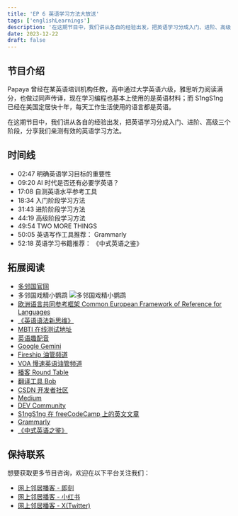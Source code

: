 ```yaml
---
title: 'EP 6 英语学习方法大放送'
tags: ['englishLearnings']
description: '在这期节目中，我们讲从各自的经验出发，把英语学习分成入门、进阶、高级三个阶段，分享我们亲测有效的英语学习方法。'
date: 2023-12-22
draft: false
---
```


## 节目介绍

Papaya 曾经在某英语培训机构任教，高中通过大学英语六级，雅思听力阅读满分，也做过同声传译，现在学习编程也基本上使用的是英语材料；而 S1ngS1ng 已经在美国定居快十年，每天工作生活使用的语言都是英语。

在这期节目中，我们讲从各自的经验出发，把英语学习分成入门、进阶、高级三个阶段，分享我们亲测有效的英语学习方法。

## 时间线

- 02:47 明确英语学习目标的重要性
- 09:20 AI 时代是否还有必要学英语？
- 17:08 自测英语水平参考工具
- 18:34 入门阶段学习方法
- 31:43 进阶阶段学习方法
- 44:19 高级阶段学习方法
- 49:54 TWO MORE THINGS
- 50:05 英语写作工具推荐： Grammarly
- 52:18 英语学习书籍推荐： 《中式英语之鉴》

## 拓展阅读

- [多邻国官网](https://www.duolingo.cn/)
- 多邻国戏精小鹦鹉
  ![多邻国戏精小鹦鹉](https://img.huodongju.com/activity/202311/fetch-4001701137417.jpg)
- [欧洲语言共同参考框架 Common European Framework of Reference for Languages](https://www.cambridgeenglish.cn/exams-and-tests/cefr/)
- [《英语语法新思维》](https://book.douban.com/subject/1035318/)
- [MBTI 在线测试地址](https://www.16personalities.com/free-personality-test)
- [英语趣配音](https://www.qupeiyin.com/)
- [Google Gemini](https://deepmind.google/technologies/gemini/#introduction)
- [Fireship 油管频道](https://www.youtube.com/@Fireship)
- [VOA 慢速英语油管频道](https://www.youtube.com/user/voalearningenglish)
- [播客 Round Table](https://chinaplus.cri.cn/podcast/list/10)
- [翻译工具 Bob](https://bobtranslate.com/)
- [CSDN 开发者社区](https://www.csdn.net/)
- [Medium](https://medium.com/)
- [DEV Community](https://dev.to/)
- [S1ngS1ng 在 freeCodeCamp 上的英文文章](https://www.freecodecamp.org/news/author/xing/)
- [Grammarly](https://www.grammarly.com/)
- [《中式英语之鉴》](https://www.fltrp.com/c/2023-04-26/518726.shtml)

## 保持联系

想要获取更多节目咨询，欢迎在以下平台关注我们：

- [网上邻居播客 - 即刻](https://m.okjike.com/users/c751f4fb-d31d-44cf-aef9-f6b55dec4cd5?source=user_card&s=eyJ1IjoiNjUyMzg3NmQwZWQ3ZTc2NjQ5ODMwNWE4IiwiZCI6MX0%3D)
- [网上邻居播客 - 小红书](https://www.xiaohongshu.com/user/profile/64c2024f00000000140396e6?xhsshare=WeixinSession&appuid=64c2024f00000000140396e6&apptime=1697005943)
- [网上邻居播客 - X(Twitter)](https://twitter.com/wslj_podcast)

